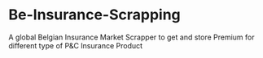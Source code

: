 # Be-Insurance-Scrapping
A global Belgian Insurance Market Scrapper to get and store Premium for different type of P&amp;C Insurance Product
